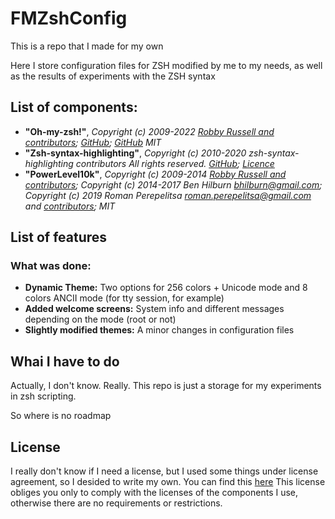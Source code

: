 # FMZshConfig

This is a repo that I made for my own

Here I store configuration files for ZSH modified by me to my needs, as well as the results of experiments with the ZSH syntax

## List of components:

- **"Oh-my-zsh!"**, *Copyright (c) 2009-2022 [Robby Russell and contributors](https://github.com/ohmyzsh/ohmyzsh/contributors); [GitHub](https://github.com/ohmyzsh/ohmyzsh); [GitHub](https://github.com/romkatv/powerlevel10k) MIT*
- **"Zsh-syntax-highlighting"**, *Copyright (c) 2010-2020 zsh-syntax-highlighting contributors All rights reserved. [GitHub](https://github.com/zsh-users/zsh-syntax-highlighting/); [Licence](/.oh-my-zsh/custom/plugins/zsh-syntax-highlighting/COPYING.md)*
- **"PowerLevel10k"**, *Copyright (c) 2009-2014 [Robby Russell and contributors](https://github.com/robbyrussell/oh-my-zsh/contributors); Copyright (c) 2014-2017 Ben Hilburn <bhilburn@gmail.com>; Copyright (c) 2019 Roman Perepelitsa <roman.perepelitsa@gmail.com> and [contributors](https://github.com/romkatv/powerlevel10k/contributors); MIT*

## List of features

### What was done:

- **Dynamic Theme:** Two options for 256 colors + Unicode mode and 8 colors ANCII mode (for tty session, for example)
- **Added welcome screens:** System info and different messages depending on the mode (root or not)
- **Slightly modified themes:** A minor changes in configuration files

## Whai I have to do

Actually, I don't know. Really. This repo is just a storage for my experiments in zsh scripting.

So where is no roadmap

## License

I really don't know if I need a license, but I used some things under license agreement, so I desided to write my own. You can find this [here](LICENSE) This license obliges you only to comply with the licenses of the components I use, otherwise there are no requirements or restrictions.

